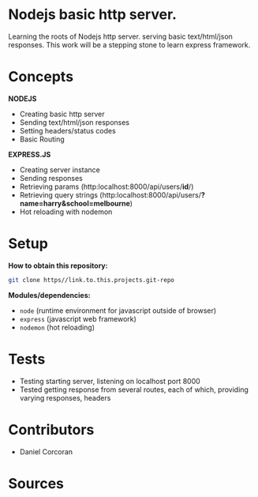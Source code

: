 # Nodejs basic http server.
Learning the roots of Nodejs http server. serving basic text/html/json responses. This work will be a stepping stone to learn express framework.

# Concepts

**NODEJS**

- Creating basic http server
- Sending text/html/json responses
- Setting headers/status codes
- Basic Routing

**EXPRESS.JS**

- Creating server instance
- Sending responses
- Retrieving params (http:localhost:8000/api/users/**id**/)
- Retrieving query strings (http:localhost:8000/api/users/**?name=harry&school=melbourne**)
- Hot reloading with nodemon

# Setup
**How to obtain this repository:**
```sh
git clone https//link.to.this.projects.git-repo
```
**Modules/dependencies:**
- `node` (runtime environment for javascript outside of browser)
- `express` (javascript web framework)
- `nodemon` (hot reloading)

# Tests
- Testing starting server, listening on localhost port 8000
- Tested getting response from several routes, each of which, providing varying responses, headers

# Contributors
- Daniel Corcoran

# Sources
